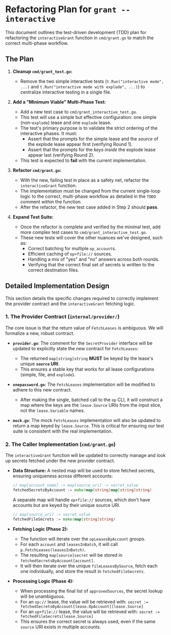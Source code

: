 # Refactoring Plan for `grant --interactive`

This document outlines the test-driven development (TDD) plan for refactoring the `interactiveGrant` function in `cmd/grant.go` to match the correct multi-phase workflow.

## The Plan

1.  **Cleanup `cmd/grant_test.go`:**
    *   Remove the two simple interactive tests (`t.Run("interactive mode", ...)` and `t.Run("interactive mode with explode", ...)`) to centralize interactive testing in a single file.

2.  **Add a "Minimum Viable" Multi-Phase Test:**
    *   Add a new test case to `cmd/grant_interactive_test.go`.
    *   This test will use a simple but effective configuration: one simple (non-`explode`) lease and one `explode` lease.
    *   The test's primary purpose is to validate the strict ordering of the interactive phases. It must:
        *   Assert that the prompts for the simple lease and the *source* of the explode lease appear first (verifying Round 1).
        *   Assert that the prompts for the *keys inside* the explode lease appear last (verifying Round 2).
    *   This test is expected to **fail** with the current implementation.

3.  **Refactor `cmd/grant.go`:**
    *   With the new, failing test in place as a safety net, refactor the `interactiveGrant` function.
    *   The implementation must be changed from the current single-loop logic to the correct, multi-phase workflow as detailed in the `TODO` comment within the function.
    *   After the refactor, the new test case added in Step 2 should **pass**.

4.  **Expand Test Suite:**
    *   Once the refactor is complete and verified by the minimal test, add more complex test cases to `cmd/grant_interactive_test.go`.
    *   These new tests will cover the other nuances we've designed, such as:
        *   Correct batching for multiple `op_account`s.
        *   Efficient caching of `op+file://` sources.
        *   Handling a mix of "yes" and "no" answers across both rounds.
        *   Verifying that the correct final set of secrets is written to the correct destination files.

## Detailed Implementation Design

This section details the specific changes required to correctly implement the provider contract and the `interactiveGrant` fetching logic.

### 1. The Provider Contract (`internal/provider/`)

The core issue is that the return value of `FetchLeases` is ambiguous. We will formalize a new, robust contract.

*   **`provider.go`**: The comment for the `SecretProvider` interface will be updated to explicitly state the new contract for `FetchLeases`:
    *   The returned `map[string]string` **MUST** be keyed by the lease's unique **`source` URI**.
    *   This ensures a stable key that works for all lease configurations (simple, file, and `explode`).

*   **`onepassword.go`**: The `FetchLeases` implementation will be modified to adhere to this new contract.
    *   After making the single, batched call to the `op` CLI, it will construct a map where the keys are the `lease.Source` URIs from the input slice, not the `lease.Variable` names.

*   **`mock.go`**: The mock `FetchLeases` implementation will also be updated to return a map keyed by `lease.Source`. This is critical for ensuring our test suite is consistent with the real implementation.

### 2. The Caller Implementation (`cmd/grant.go`)

The `interactiveGrant` function will be updated to correctly manage and look up secrets fetched under the new provider contract.

*   **Data Structure:** A nested map will be used to store fetched secrets, ensuring uniqueness across different accounts:
    ```go
    // map[account_name] -> map[source_uri] -> secret_value
    fetchedSecretsByAccount := make(map[string]map[string]string)
    ```
    A separate map will handle `op+file://` sources, which don't have accounts but are keyed by their unique source URI.
    ```go
    // map[source_uri] -> secret_value
    fetchedFileSecrets := make(map[string]string)
    ```

*   **Fetching Logic (Phase 2):**
    *   The function will iterate over the `opLeasesByAccount` groups.
    *   For each `account` and `leasesInBatch`, it will call `p.FetchLeases(leasesInBatch)`.
    *   The resulting `map[source]secret` will be stored in `fetchedSecretsByAccount[account]`.
    *   It will then iterate over the unique `fileLeasesBySource`, fetch each one individually, and store the result in `fetchedFileSecrets`.

*   **Processing Logic (Phase 4):**
    *   When processing the final list of `approvedSources`, the secret lookup will be unambiguous.
    *   For an `op://` lease, the value will be retrieved with:
        `secret := fetchedSecretsByAccount[lease.OpAccount][lease.Source]`
    *   For an `op+file://` lease, the value will be retrieved with:
        `secret := fetchedFileSecrets[lease.Source]`
    *   This ensures the correct secret is always used, even if the same `source` URI exists in multiple accounts.
